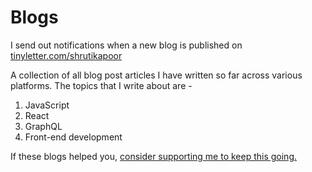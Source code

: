 # Blogs

I send out notifications when a new blog is published on [tinyletter.com/shrutikapoor](bit.ly/shrutinewsletter)

A collection of all blog post articles I have written so far across various platforms. The topics that I write about are - 

1. JavaScript
2. React
3. GraphQL 
4. Front-end development


If these blogs helped you, [consider supporting me to keep this going.](https://github.com/sponsors/shrutikapoor08)
